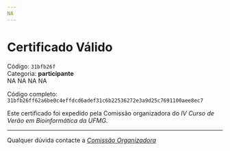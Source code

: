 ```yaml
---
NA
---
```


# Certificado Válido

Código: `31bfb26f`<br>
Categoria: **participante**<br>
NA
NA
NA
NA


Código completo: `31bfb26ff62a6be0c4effdcd6adef31c6b22536272e3a9d25c7691100aee8ec7`


Este certificado foi expedido pela Comissão organizadora do *IV Curso de Verão em Bioinformática da UFMG*.

----

Qualquer dúvida contacte a [_Comissão Organizadora_](<mailto:cursobioinfoufmg@gmail.com$subject=[Certificados]>)

